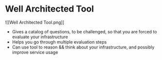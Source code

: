 # Well Architected Tool
![[Well Architected Tool.png]]
- Gives a catalog of questions, to be challenged, so that you are forced to evaluate your infrastructure
- Helps you go through multiple evaluation steps
- Can use tool to reason && think about your infrastructure, and possibly improve service usage

